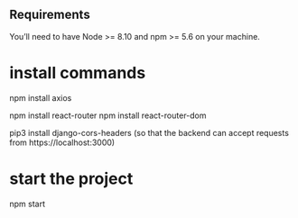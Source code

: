 ## Requirements
You’ll need to have Node >= 8.10 and npm >= 5.6 on your machine.

# install commands
npm install axios

npm install react-router
npm install react-router-dom

pip3 install django-cors-headers (so that the backend can accept requests from https://localhost:3000)

# start the project
npm start